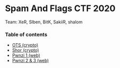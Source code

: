 # Spam And Flags CTF 2020

Team: XeR, SIben, BitK, SakiiR, shalom

### Table of contents

* [OTS (crypto)](ots)
* [Shor (crypto)](shor)
* [Pwnzi 1 (web)](pwnzi_1)
* [Pwnzi 2 & 3 (web)](pwnzi_2)
